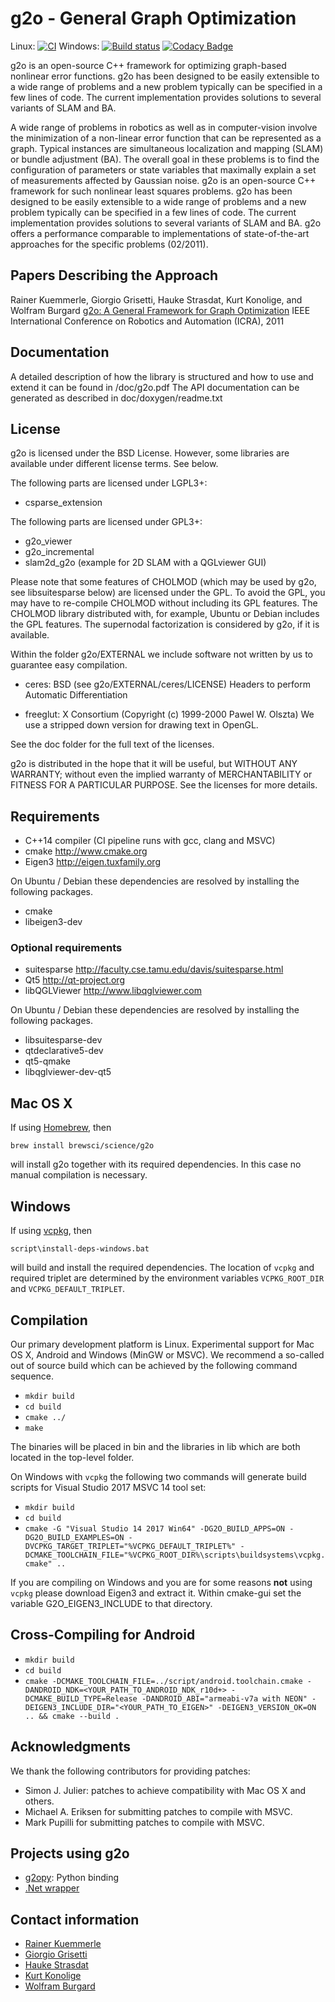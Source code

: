 # g2o - General Graph Optimization

Linux: [![CI](https://github.com/RainerKuemmerle/g2o/actions/workflows/ci.yml/badge.svg?event=push)](https://github.com/RainerKuemmerle/g2o/actions/workflows/ci.yml)
Windows: [![Build status](https://ci.appveyor.com/api/projects/status/9w0cpb9krc6t4nt7/branch/master?svg=true)](https://ci.appveyor.com/project/RainerKuemmerle/g2o/branch/master)
[![Codacy Badge](https://api.codacy.com/project/badge/Grade/e87df92948b747d58591372dd425fc59)](https://app.codacy.com/manual/rainer.kuemmerle/g2o?utm_source=github.com&utm_medium=referral&utm_content=RainerKuemmerle/g2o&utm_campaign=Badge_Grade_Dashboard)

g2o is an open-source C++ framework for optimizing graph-based nonlinear error
functions. g2o has been designed to be easily extensible to a wide range of
problems and a new problem typically can be specified in a few lines of code.
The current implementation provides solutions to several variants of SLAM and
BA.

A wide range of problems in robotics as well as in computer-vision involve the
minimization of a non-linear error function that can be represented as a graph.
Typical instances are simultaneous localization and mapping (SLAM) or bundle
adjustment (BA). The overall goal in these problems is to find the
configuration of parameters or state variables that maximally explain a set of
measurements affected by Gaussian noise. g2o is an open-source C++ framework
for such nonlinear least squares problems. g2o has been designed to be easily
extensible to a wide range of problems and a new problem typically can be
specified in a few lines of code. The current implementation provides solutions
to several variants of SLAM and BA. g2o offers a performance comparable to
implementations of state-of-the-art approaches for the specific problems
(02/2011).

## Papers Describing the Approach

Rainer Kuemmerle, Giorgio Grisetti, Hauke Strasdat,
Kurt Konolige, and Wolfram Burgard
[g2o: A General Framework for Graph Optimization](http://ais.informatik.uni-freiburg.de/publications/papers/kuemmerle11icra.pdf)
IEEE International Conference on Robotics and Automation (ICRA), 2011

## Documentation

A detailed description of how the library is structured and how to use and extend it can be found in /doc/g2o.pdf
The API documentation can be generated as described in doc/doxygen/readme.txt

## License

g2o is licensed under the BSD License. However, some libraries are available
under different license terms. See below.

The following parts are licensed under LGPL3+:

-   csparse_extension

The following parts are licensed under GPL3+:

-   g2o_viewer
-   g2o_incremental
-   slam2d_g2o (example for 2D SLAM with a QGLviewer GUI)

Please note that some features of CHOLMOD (which may be used by g2o, see
libsuitesparse below) are licensed under the GPL. To avoid the GPL, you may
have to re-compile CHOLMOD without including its GPL features. The CHOLMOD
library distributed with, for example, Ubuntu or Debian includes the GPL
features. The supernodal factorization is considered by g2o, if it is
available.

Within the folder g2o/EXTERNAL we include software not written by us to
guarantee easy compilation.

-   ceres: BSD (see g2o/EXTERNAL/ceres/LICENSE)
    Headers to perform Automatic Differentiation

-   freeglut: X Consortium (Copyright (c) 1999-2000 Pawel W. Olszta)
    We use a stripped down version for drawing text in OpenGL.

See the doc folder for the full text of the licenses.

g2o is distributed in the hope that it will be useful,
but WITHOUT ANY WARRANTY; without even the implied warranty of
MERCHANTABILITY or FITNESS FOR A PARTICULAR PURPOSE.  See the
licenses for more details.

## Requirements

-   C++14 compiler (CI pipeline runs with gcc, clang and MSVC)
-   cmake             <http://www.cmake.org>
-   Eigen3            <http://eigen.tuxfamily.org>

On Ubuntu / Debian these dependencies are resolved by installing the
following packages.

-   cmake
-   libeigen3-dev

### Optional requirements

-   suitesparse       <http://faculty.cse.tamu.edu/davis/suitesparse.html>
-   Qt5               <http://qt-project.org>
-   libQGLViewer      <http://www.libqglviewer.com>

On Ubuntu / Debian these dependencies are resolved by installing the
following packages.

-   libsuitesparse-dev
-   qtdeclarative5-dev
-   qt5-qmake
-   libqglviewer-dev-qt5

## Mac OS X

If using [Homebrew](http://brew.sh/), then

`brew install brewsci/science/g2o`

will install g2o together with its required dependencies. In this case no manual compilation is necessary.

## Windows

If using [vcpkg](https://github.com/Microsoft/vcpkg), then

`script\install-deps-windows.bat`

will build and install the required dependencies. The location of `vcpkg` and required triplet are determined by the environment variables `VCPKG_ROOT_DIR` and `VCPKG_DEFAULT_TRIPLET`.

## Compilation

Our primary development platform is Linux. Experimental support for
Mac OS X, Android and Windows (MinGW or MSVC).
We recommend a so-called out of source build which can be achieved
by the following command sequence.

-   `mkdir build`
-   `cd build`
-   `cmake ../`
-   `make`

The binaries will be placed in bin and the libraries in lib which
are both located in the top-level folder.

On Windows with `vcpkg` the following two commands will generate build scripts for Visual Studio 2017 MSVC 14 tool set:

-   `mkdir build`
-   `cd build`
-   `cmake -G "Visual Studio 14 2017 Win64" -DG2O_BUILD_APPS=ON -DG2O_BUILD_EXAMPLES=ON -DVCPKG_TARGET_TRIPLET="%VCPKG_DEFAULT_TRIPLET%" -DCMAKE_TOOLCHAIN_FILE="%VCPKG_ROOT_DIR%\scripts\buildsystems\vcpkg.cmake" ..`

If you are compiling on Windows and you are for some reasons **not** using `vcpkg` please download Eigen3 and extract it.
Within cmake-gui set the variable G2O_EIGEN3_INCLUDE to that directory.

## Cross-Compiling for Android

-   `mkdir build`
-   `cd build`
-   `cmake -DCMAKE_TOOLCHAIN_FILE=../script/android.toolchain.cmake -DANDROID_NDK=<YOUR_PATH_TO_ANDROID_NDK_r10d+> -DCMAKE_BUILD_TYPE=Release -DANDROID_ABI="armeabi-v7a with NEON" -DEIGEN3_INCLUDE_DIR="<YOUR_PATH_TO_EIGEN>" -DEIGEN3_VERSION_OK=ON .. && cmake --build .`

## Acknowledgments

We thank the following contributors for providing patches:

-   Simon J. Julier: patches to achieve compatibility with Mac OS X and others.
-   Michael A. Eriksen for submitting patches to compile with MSVC.
-   Mark Pupilli for submitting patches to compile with MSVC.

## Projects using g2o

-   [g2opy](https://github.com/uoip/g2opy): Python binding
-   [.Net wrapper](https://github.com/fugro/g2o)

## Contact information

-   [Rainer Kuemmerle](mailto:kuemmerl@informatik.uni-freiburg.de)
-   [Giorgio Grisetti](mailto:grisetti@dis.uniroma1.it)
-   [Hauke Strasdat](mailto:strasdat@gmail.com)
-   [Kurt Konolige](mailto:konolige@willowgarage.com)
-   [Wolfram Burgard](mailto:burgard@informatik.uni-freiburg.de)
